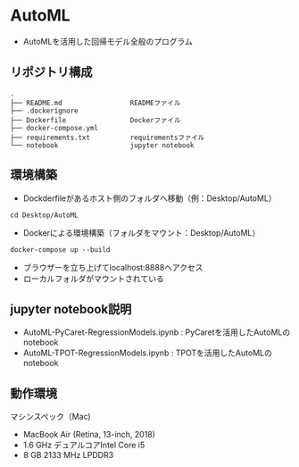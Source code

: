 # AutoML
* AutoMLを活用した回帰モデル全般のプログラム

## リポジトリ構成
```
.
├── README.md                 READMEファイル
├── .dockerignore        
├── Dockerfile                Dockerファイル
├── docker-compose.yml
├── requirements.txt          requirementsファイル
└── notebook                  jupyter notebook
```

## 環境構築

* Dockderfileがあるホスト側のフォルダへ移動（例：Desktop/AutoML）
```
cd Desktop/AutoML
```

* Dockerによる環境構築（フォルダをマウント：Desktop/AutoML）
```
docker-compose up --build
```

* ブラウザーを立ち上げてlocalhost:8888へアクセス
* ローカルフォルダがマウントされている

## jupyter notebook説明
* AutoML-PyCaret-RegressionModels.ipynb : PyCaretを活用したAutoMLのnotebook
* AutoML-TPOT-RegressionModels.ipynb : TPOTを活用したAutoMLのnotebook

## 動作環境
マシンスペック（Mac)
- MacBook Air (Retina, 13-inch, 2018)
- 1.6 GHz デュアルコアIntel Core i5
- 8 GB 2133 MHz LPDDR3
